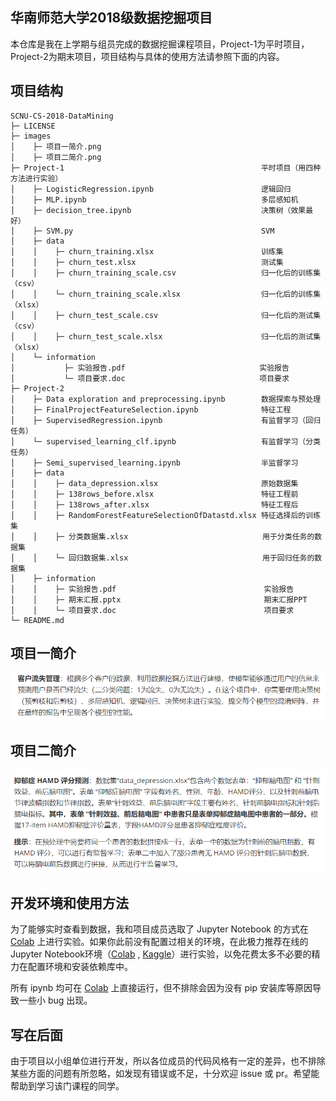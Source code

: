 ## 华南师范大学2018级数据挖掘项目
本仓库是我在上学期与组员完成的数据挖掘课程项目，Project-1为平时项目，Project-2为期末项目，项目结构与具体的使用方法请参照下面的内容。



## 项目结构

```
SCNU-CS-2018-DataMining
├─ LICENSE		
├─ images
│    ├─ 项目一简介.png
│    ├─ 项目二简介.png
├─ Project-1											平时项目（用四种方法进行实验）
│    ├─ LogisticRegression.ipynb						逻辑回归 
│    ├─ MLP.ipynb										多层感知机
│    ├─ decision_tree.ipynb								决策树（效果最好）
│    ├─ SVM.py											SVM	
│    ├─ data
│    │    ├─ churn_training.xlsx						训练集
│    │    ├─ churn_test.xlsx							测试集
│    │    ├─ churn_training_scale.csv					归一化后的训练集（csv）
│    │    └─ churn_training_scale.xlsx					归一化后的训练集（xlsx）
│    │    ├─ churn_test_scale.csv						归一化后的测试集（csv）
│    │    ├─ churn_test_scale.xlsx						归一化后的测试集（xlsx）
│    └─ information
│           ├─ 实验报告.pdf								 实验报告
│           └─ 项目要求.doc								 项目要求
├─ Project-2
│    ├─ Data exploration and preprocessing.ipynb	    数据探索与预处理
│    ├─ FinalProjectFeatureSelection.ipynb				特征工程			
│    ├─ SupervisedRegression.ipynb						有监督学习（回归任务）
│    └─ supervised_learning_clf.ipynb					有监督学习（分类任务）
│    ├─ Semi_supervised_learning.ipynb					半监督学习
│    ├─ data											
│    │    ├─ data_depression.xlsx						原始数据集
│    │    ├─ 138rows_before.xlsx						特征工程前
│    │    ├─ 138rows_after.xlsx							特征工程后						
│    │    ├─ RandomForestFeatureSelectionOfDatastd.xlsx	特征选择后的训练集
│    │    ├─ 分类数据集.xlsx								 用于分类任务的数据集
│    │    └─ 回归数据集.xlsx								 用于回归任务的数据集
│    ├─ information
│    │    ├─ 实验报告.pdf								  实验报告
│    │    ├─ 期末汇报.pptx								  期末汇报PPT
│    │    └─ 项目要求.doc								  项目要求
└─ README.md
```



## 项目一简介

![项目一简介](https://github.com/charfole/SCNU-CS-2018-DataMining/blob/master/images/%E9%A1%B9%E7%9B%AE%E4%B8%80%E7%AE%80%E4%BB%8B.png)



## 项目二简介

![项目二简介](https://github.com/charfole/SCNU-CS-2018-DataMining/blob/master/images/%E9%A1%B9%E7%9B%AE%E4%BA%8C%E7%AE%80%E4%BB%8B.png)



## 开发环境和使用方法

为了能够实时查看到数据，我和项目成员选取了 Jupyter Notebook 的方式在 [Colab](https://colab.research.google.com/notebooks/intro.ipynb) 上进行实验。如果你此前没有配置过相关的环境，在此极力推荐在线的 Jupyter Notebook环境（[Colab](https://colab.research.google.com/notebooks/intro.ipynb) , [Kaggle](https://www.kaggle.com/notebooks?sortBy=dateRun&tab=profile)）进行实验，以免花费太多不必要的精力在配置环境和安装依赖库中。

所有 ipynb 均可在 [Colab](https://colab.research.google.com/notebooks/intro.ipynb) 上直接运行，但不排除会因为没有 pip 安装库等原因导致一些小 bug 出现。



## 写在后面

由于项目以小组单位进行开发，所以各位成员的代码风格有一定的差异，也不排除某些方面的问题有所忽略，如发现有错误或不足，十分欢迎 issue 或 pr。希望能帮助到学习该门课程的同学。